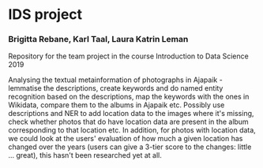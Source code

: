 # IDS project
### Brigitta Rebane, Karl Taal, Laura Katrin Leman

Repository for the team project in the course Introduction to Data Science 2019

Analysing the textual metainformation of photographs in Ajapaik - lemmatise the descriptions, create keywords and do named entity recognition based on the descriptions, map the keywords with the ones in Wikidata, compare them to the albums in Ajapaik etc. 
Possibly use descriptions and NER to add location data to the images where it's missing, check whether photos that do have location data are present in the album corresponding to that location etc. 
In addition, for photos with location data, we could look at the users' evaluation of how much a given location has changed over the years (users can give a 3-tier score to the changes: little ... great), this hasn't been researched yet at all. 


